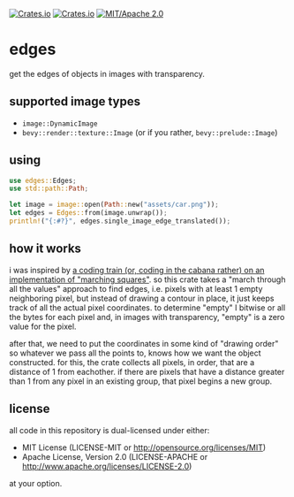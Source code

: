 [![Crates.io](<https://img.shields.io/crates/v/edges.svg>)](<https://crates.io/crates/edges>)
[![Crates.io](<https://img.shields.io/crates/d/edges.svg>)](<https://crates.io/crates/edges>)
[![MIT/Apache 2.0](<https://img.shields.io/badge/license-MIT%2FApache-blue.svg>)](<https://github.com/shnewto/edges#license>)

# edges

get the edges of objects in images with transparency.

## supported image types

- `image::DynamicImage`
- `bevy::render::texture::Image` (or if you rather, `bevy::prelude::Image`)

## using

```rust
use edges::Edges;
use std::path::Path;

let image = image::open(Path::new("assets/car.png"));
let edges = Edges::from(image.unwrap());
println!("{:#?}", edges.single_image_edge_translated());
```

## how it works

i was inspired by [a coding train (or, coding in the cabana rather) on an implementation of "marching squares"](<https://youtu.be/0ZONMNUKTfU>).
so this crate takes a "march through all the values" approach to find edges, i.e. pixels with at least 1 empty neighboring pixel, but
instead of drawing a contour in place, it just keeps track of all the actual pixel coordinates. to determine "empty" I bitwise
or all the bytes for each pixel and, in images with transparency, "empty" is a zero value for the pixel.

after that, we need to put the coordinates in some kind of "drawing order" so whatever we pass all the points to, knows how we want the object constructed. for this, the
crate collects all pixels, in order, that are a distance of 1 from eachother. if there are pixels that have a distance greater than 1
from any pixel in an existing group, that pixel begins a new group.

## license

all code in this repository is dual-licensed under either:

- MIT License (LICENSE-MIT or <http://opensource.org/licenses/MIT>)
- Apache License, Version 2.0 (LICENSE-APACHE or <http://www.apache.org/licenses/LICENSE-2.0>)

at your option.
